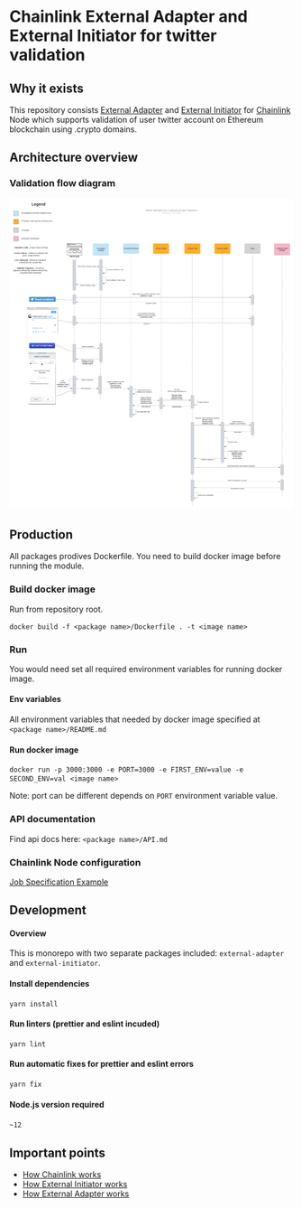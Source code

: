 # Chainlink External Adapter and External Initiator for twitter validation

## Why it exists

This repository consists
[External Adapter](https://docs.chain.link/docs/external-adapters) and
[External Initiator](https://docs.chain.link/docs/initiators#external) for
[Chainlink](https://chain.link) Node which supports validation of user twitter
account on Ethereum blockchain using .crypto domains.

## Architecture overview

### Validation flow diagram

![Twitter Validation Flow](./documentation/diagrams/twitter-validation-flow.png)

## Production

All packages prodives Dockerfile. You need to build docker image before running
the module.

### Build docker image

Run from repository root.

```shell script
docker build -f <package name>/Dockerfile . -t <image name>
```

### Run

You would need set all required environment variables for running docker image.

#### Env variables

All environment variables that needed by docker image specified at
`<package name>/README.md`

#### Run docker image

```shell script
docker run -p 3000:3000 -e PORT=3000 -e FIRST_ENV=value -e SECOND_ENV=val <image name>
```

Note: port can be different depends on `PORT` environment variable value.

### API documentation
Find api docs here: `<package name>/API.md`

### Chainlink Node configuration

[Job Specification Example](./documentation/chainlink/JobSpecExample.json)

## Development

#### Overview

This is monorepo with two separate packages included: `external-adapter` and
`external-initiator`.

#### Install dependencies

```shell script
yarn install
```

#### Run linters (prettier and eslint incuded)

```shell script
yarn lint
```

#### Run automatic fixes for prettier and eslint errors

```shell script
yarn fix
```

#### Node.js version required

`~12`

## Important points

- [How Chainlink works](https://www.kaleido.io/blockchain-blog/how-chainlink-works-under-the-covers)
- [How External Initiator works](https://medium.com/secure-data-links/chainlink-external-initiators-e8c49ff885b3)
- [How External Adapter works](https://medium.com/chainlink/chainlink-external-adapters-e9f99cd6cb62)

